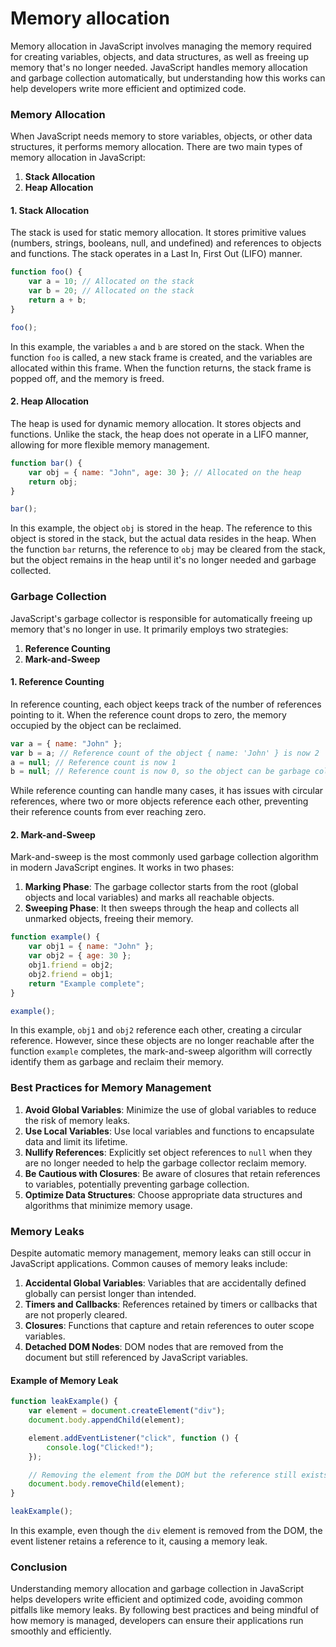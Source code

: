 # Memory allocation

Memory allocation in JavaScript involves managing the memory required for creating variables, objects, and data structures, as well as freeing up memory that's no longer needed. JavaScript handles memory allocation and garbage collection automatically, but understanding how this works can help developers write more efficient and optimized code.

### Memory Allocation

When JavaScript needs memory to store variables, objects, or other data structures, it performs memory allocation. There are two main types of memory allocation in JavaScript:

1. **Stack Allocation**
2. **Heap Allocation**

#### 1. Stack Allocation

The stack is used for static memory allocation. It stores primitive values (numbers, strings, booleans, null, and undefined) and references to objects and functions. The stack operates in a Last In, First Out (LIFO) manner.

```javascript
function foo() {
    var a = 10; // Allocated on the stack
    var b = 20; // Allocated on the stack
    return a + b;
}

foo();
```

In this example, the variables `a` and `b` are stored on the stack. When the function `foo` is called, a new stack frame is created, and the variables are allocated within this frame. When the function returns, the stack frame is popped off, and the memory is freed.

#### 2. Heap Allocation

The heap is used for dynamic memory allocation. It stores objects and functions. Unlike the stack, the heap does not operate in a LIFO manner, allowing for more flexible memory management.

```javascript
function bar() {
    var obj = { name: "John", age: 30 }; // Allocated on the heap
    return obj;
}

bar();
```

In this example, the object `obj` is stored in the heap. The reference to this object is stored in the stack, but the actual data resides in the heap. When the function `bar` returns, the reference to `obj` may be cleared from the stack, but the object remains in the heap until it's no longer needed and garbage collected.

### Garbage Collection

JavaScript's garbage collector is responsible for automatically freeing up memory that's no longer in use. It primarily employs two strategies:

1. **Reference Counting**
2. **Mark-and-Sweep**

#### 1. Reference Counting

In reference counting, each object keeps track of the number of references pointing to it. When the reference count drops to zero, the memory occupied by the object can be reclaimed.

```javascript
var a = { name: "John" };
var b = a; // Reference count of the object { name: 'John' } is now 2
a = null; // Reference count is now 1
b = null; // Reference count is now 0, so the object can be garbage collected
```

While reference counting can handle many cases, it has issues with circular references, where two or more objects reference each other, preventing their reference counts from ever reaching zero.

#### 2. Mark-and-Sweep

Mark-and-sweep is the most commonly used garbage collection algorithm in modern JavaScript engines. It works in two phases:

1. **Marking Phase**: The garbage collector starts from the root (global objects and local variables) and marks all reachable objects.
2. **Sweeping Phase**: It then sweeps through the heap and collects all unmarked objects, freeing their memory.

```javascript
function example() {
    var obj1 = { name: "John" };
    var obj2 = { age: 30 };
    obj1.friend = obj2;
    obj2.friend = obj1;
    return "Example complete";
}

example();
```

In this example, `obj1` and `obj2` reference each other, creating a circular reference. However, since these objects are no longer reachable after the function `example` completes, the mark-and-sweep algorithm will correctly identify them as garbage and reclaim their memory.

### Best Practices for Memory Management

1. **Avoid Global Variables**: Minimize the use of global variables to reduce the risk of memory leaks.
2. **Use Local Variables**: Use local variables and functions to encapsulate data and limit its lifetime.
3. **Nullify References**: Explicitly set object references to `null` when they are no longer needed to help the garbage collector reclaim memory.
4. **Be Cautious with Closures**: Be aware of closures that retain references to variables, potentially preventing garbage collection.
5. **Optimize Data Structures**: Choose appropriate data structures and algorithms that minimize memory usage.

### Memory Leaks

Despite automatic memory management, memory leaks can still occur in JavaScript applications. Common causes of memory leaks include:

1. **Accidental Global Variables**: Variables that are accidentally defined globally can persist longer than intended.
2. **Timers and Callbacks**: References retained by timers or callbacks that are not properly cleared.
3. **Closures**: Functions that capture and retain references to outer scope variables.
4. **Detached DOM Nodes**: DOM nodes that are removed from the document but still referenced by JavaScript variables.

#### Example of Memory Leak

```javascript
function leakExample() {
    var element = document.createElement("div");
    document.body.appendChild(element);

    element.addEventListener("click", function () {
        console.log("Clicked!");
    });

    // Removing the element from the DOM but the reference still exists
    document.body.removeChild(element);
}

leakExample();
```

In this example, even though the `div` element is removed from the DOM, the event listener retains a reference to it, causing a memory leak.

### Conclusion

Understanding memory allocation and garbage collection in JavaScript helps developers write efficient and optimized code, avoiding common pitfalls like memory leaks. By following best practices and being mindful of how memory is managed, developers can ensure their applications run smoothly and efficiently.
